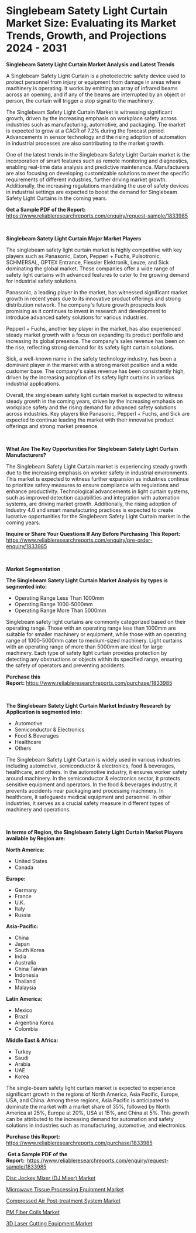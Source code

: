 <p><h1>Singlebeam Satety Light Curtain Market Size: Evaluating its Market Trends, Growth, and Projections 2024 - 2031</h1></p><p><strong>Singlebeam Satety Light Curtain Market Analysis and Latest Trends</strong></p>
<p><p>A Singlebeam Safety Light Curtain is a photoelectric safety device used to protect personnel from injury or equipment from damage in areas where machinery is operating. It works by emitting an array of infrared beams across an opening, and if any of the beams are interrupted by an object or person, the curtain will trigger a stop signal to the machinery.</p><p>The Singlebeam Safety Light Curtain Market is witnessing significant growth, driven by the increasing emphasis on workplace safety across industries such as manufacturing, automotive, and packaging. The market is expected to grow at a CAGR of 7.2% during the forecast period. Advancements in sensor technology and the rising adoption of automation in industrial processes are also contributing to the market growth.</p><p>One of the latest trends in the Singlebeam Safety Light Curtain market is the incorporation of smart features such as remote monitoring and diagnostics, enabling real-time data analysis and predictive maintenance. Manufacturers are also focusing on developing customizable solutions to meet the specific requirements of different industries, further driving market growth. Additionally, the increasing regulations mandating the use of safety devices in industrial settings are expected to boost the demand for Singlebeam Safety Light Curtains in the coming years.</p></p>
<p><strong>Get a Sample PDF of the Report:&nbsp;</strong> <a href="https://www.reliableresearchreports.com/enquiry/request-sample/1833985">https://www.reliableresearchreports.com/enquiry/request-sample/1833985</a></p>
<p>&nbsp;</p>
<p><strong>Singlebeam Satety Light Curtain Major Market Players</strong></p>
<p><p>The singlebeam safety light curtain market is highly competitive with key players such as Panasonic, Eaton, Pepperl + Fuchs, Pulsotronic, SCHMERSAL, OPTEX Entrance, Fiessler Elektronik, Leuze, and Sick dominating the global market. These companies offer a wide range of safety light curtains with advanced features to cater to the growing demand for industrial safety solutions.</p><p>Panasonic, a leading player in the market, has witnessed significant market growth in recent years due to its innovative product offerings and strong distribution network. The company's future growth prospects look promising as it continues to invest in research and development to introduce advanced safety solutions for various industries.</p><p>Pepperl + Fuchs, another key player in the market, has also experienced steady market growth with a focus on expanding its product portfolio and increasing its global presence. The company's sales revenue has been on the rise, reflecting strong demand for its safety light curtain solutions.</p><p>Sick, a well-known name in the safety technology industry, has been a dominant player in the market with a strong market position and a wide customer base. The company's sales revenue has been consistently high, driven by the increasing adoption of its safety light curtains in various industrial applications.</p><p>Overall, the singlebeam safety light curtain market is expected to witness steady growth in the coming years, driven by the increasing emphasis on workplace safety and the rising demand for advanced safety solutions across industries. Key players like Panasonic, Pepperl + Fuchs, and Sick are expected to continue leading the market with their innovative product offerings and strong market presence.</p></p>
<p>&nbsp;</p>
<p><strong>What Are The Key Opportunities For Singlebeam Satety Light Curtain Manufacturers?</strong></p>
<p><p>The Singlebeam Safety Light Curtain market is experiencing steady growth due to the increasing emphasis on worker safety in industrial environments. This market is expected to witness further expansion as industries continue to prioritize safety measures to ensure compliance with regulations and enhance productivity. Technological advancements in light curtain systems, such as improved detection capabilities and integration with automation systems, are driving market growth. Additionally, the rising adoption of Industry 4.0 and smart manufacturing practices is expected to create lucrative opportunities for the Singlebeam Safety Light Curtain market in the coming years.</p></p>
<p><strong>Inquire or Share Your Questions If Any Before Purchasing This Report:</strong> <a href="https://www.reliableresearchreports.com/enquiry/pre-order-enquiry/1833985">https://www.reliableresearchreports.com/enquiry/pre-order-enquiry/1833985</a></p>
<p>&nbsp;</p>
<p><strong>Market Segmentation</strong></p>
<p><strong>The Singlebeam Satety Light Curtain Market Analysis by types is segmented into:</strong></p>
<p><ul><li>Operating Range Less Than 1000mm</li><li>Operating Range 1000-5000mm</li><li>Operating Range More Than 5000mm</li></ul></p>
<p><p>Singlebeam safety light curtains are commonly categorized based on their operating range. Those with an operating range less than 1000mm are suitable for smaller machinery or equipment, while those with an operating range of 1000-5000mm cater to medium-sized machinery. Light curtains with an operating range of more than 5000mm are ideal for large machinery. Each type of safety light curtain provides protection by detecting any obstructions or objects within its specified range, ensuring the safety of operators and preventing accidents.</p></p>
<p><strong>Purchase this Report:&nbsp;</strong><a href="https://www.reliableresearchreports.com/purchase/1833985">https://www.reliableresearchreports.com/purchase/1833985</a></p>
<p>&nbsp;</p>
<p><strong>The Singlebeam Satety Light Curtain Market Industry Research by Application is segmented into:</strong></p>
<p><ul><li>Automotive</li><li>Semiconductor & Electronics</li><li>Food & Beverages</li><li>Healthcare</li><li>Others</li></ul></p>
<p><p>The Singlebeam Safety Light Curtain is widely used in various industries including automotive, semiconductor & electronics, food & beverages, healthcare, and others. In the automotive industry, it ensures worker safety around machinery. In the semiconductor & electronics sector, it protects sensitive equipment and operators. In the food & beverages industry, it prevents accidents near packaging and processing machinery. In healthcare, it safeguards medical equipment and personnel. In other industries, it serves as a crucial safety measure in different types of machinery and operations.</p></p>
<p>&nbsp;</p>
<p><strong>In terms of Region, the Singlebeam Satety Light Curtain Market Players available by Region are:</strong></p>
<p>
    <p> <strong> North America: </strong>
        <ul>
            <li>United States</li>
            <li>Canada</li>
        </ul>
        </p> 
    <p> <strong> Europe: </strong>
        <ul>
            <li>Germany</li>
            <li>France</li>
            <li>U.K.</li>
            <li>Italy</li>
            <li>Russia</li>
        </ul>
        </p> 
    <p> <strong> Asia-Pacific: </strong>
        <ul>
            <li>China</li>
            <li>Japan</li>
            <li>South Korea</li>
            <li>India</li>
            <li>Australia</li>
            <li>China Taiwan</li>
            <li>Indonesia</li>
            <li>Thailand</li>
            <li>Malaysia</li>
        </ul>
        </p> 
    <p> <strong> Latin America: </strong>
        <ul>
            <li>Mexico</li>
            <li>Brazil</li>
            <li>Argentina Korea</li>
            <li>Colombia</li>
        </ul>
        </p> 
    <p> <strong> Middle East & Africa: </strong>
        <ul>
            <li>Turkey</li>
            <li>Saudi</li>
            <li>Arabia</li>
            <li>UAE</li>
            <li>Korea</li>
        </ul>
    </p>
    </p>
<p><p>The single-beam safety light curtain market is expected to experience significant growth in the regions of North America, Asia Pacific, Europe, USA, and China. Among these regions, Asia Pacific is anticipated to dominate the market with a market share of 35%, followed by North America at 25%, Europe at 20%, USA at 15%, and China at 5%. This growth can be attributed to the increasing demand for automation and safety solutions in industries such as manufacturing, automotive, and electronics.</p></p>
<p><strong>Purchase this Report: </strong><a href="https://www.reliableresearchreports.com/purchase/1833985">https://www.reliableresearchreports.com/purchase/1833985</a></p>
<p>&nbsp;<strong>Get a Sample PDF of the Report:&nbsp;&nbsp;</strong><a href="https://www.reliableresearchreports.com/enquiry/request-sample/1833985">https://www.reliableresearchreports.com/enquiry/request-sample/1833985</a></p>
<p><strong></strong></p>
<p><p><a href="https://issuu.com/reportprime-2/docs/disc-jockey-mixer-dj-mixer-market-size-2030.pptx">Disc Jockey Mixer (DJ Mixer) Market</a></p><p><a href="https://github.com/gdfhhhj/Market-Research-Report-List-3/blob/main/microwave-tissue-processing-equipment-market.md">Microwave Tissue Processing Equipment Market</a></p><p><a href="https://github.com/nathandecarvalho/Market-Research-Report-List-2/blob/main/compressed-air-post-treatment-system-market.md">Compressed Air Post-treatment System Market</a></p><p><a href="https://issuu.com/reportprime-2/docs/pm-fiber-coils-market-size-2030.pptx">PM Fiber Coils Market</a></p><p><a href="https://github.com/julyju69/Market-Research-Report-List-2/blob/main/3d-laser-cutting-equipment-market.md">3D Laser Cutting Equipment Market</a></p></p>